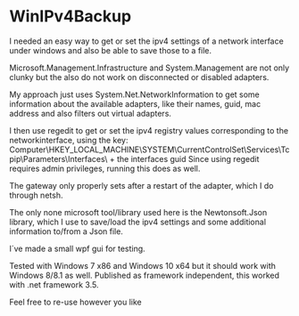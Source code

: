 # WinIPv4Backup
I needed an easy way to get or set the ipv4 settings of a network interface under windows and also be able to save those to a file.

Microsoft.Management.Infrastructure and System.Management are not only clunky but the also do not work on disconnected or disabled adapters.

My approach just uses System.Net.NetworkInformation to get some information about the available adapters, like their names, guid, mac address and also filters out virtual adapters.

I then use regedit to get or set the ipv4 registry values corresponding to the networkinterface, using the key:
Computer\HKEY_LOCAL_MACHINE\SYSTEM\CurrentControlSet\Services\Tcpip\Parameters\Interfaces\ + the interfaces guid
Since using regedit requires admin privileges, running this does as well.

The gateway only properly sets after a restart of the adapter, which I do through netsh.

The only none microsoft tool/library used here is the Newtonsoft.Json library, which I use to save/load the ipv4 settings and some additional information to/from a Json file.

I´ve made a small wpf gui for testing.

Tested with Windows 7 x86 and Windows 10 x64 but it should work with Windows 8/8.1 as well. Published as framework independent, this worked with .net framework 3.5.

Feel free to re-use however you like
